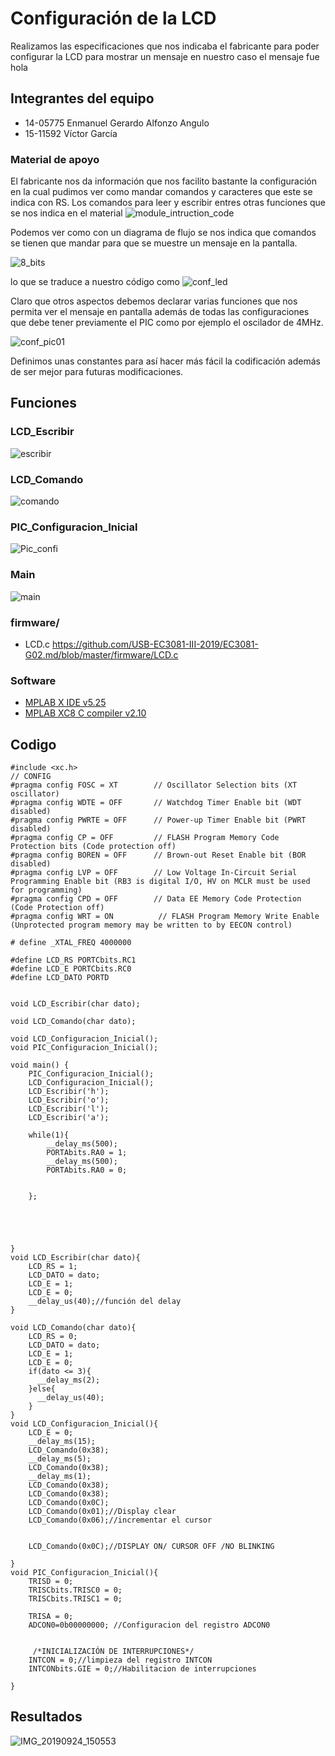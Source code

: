 # Configuración de la LCD
Realizamos las especificaciones que nos indicaba el fabricante para poder configurar la LCD para mostrar un mensaje en nuestro caso el mensaje fue hola 
## Integrantes del equipo
* 14-05775 Enmanuel Gerardo Alfonzo Angulo
* 15-11592 Víctor García 

### Material de apoyo 
El fabricante nos da información que nos facilito bastante la configuración en la cual pudimos ver como mandar comandos y caracteres que este se indica con RS. Los comandos para leer y escribir entres otras funciones que se nos indica en el material 
![module_intruction_code](https://user-images.githubusercontent.com/53823068/65625784-81f84580-df9a-11e9-871c-b023b27f67d4.png)


Podemos ver como con un diagrama de flujo se nos indica que comandos se tienen que mandar para que se muestre un mensaje en la pantalla.


![8_bits](https://user-images.githubusercontent.com/53823068/65627389-46ab4600-df9d-11e9-93ff-264ee9e60d3e.png)


lo que se traduce a nuestro código como 
![conf_led](https://user-images.githubusercontent.com/53823068/65627992-86266200-df9e-11e9-8984-8e183ad6bd58.png)

Claro que otros aspectos debemos declarar varias funciones que nos permita ver el mensaje en pantalla además de todas las configuraciones que debe tener previamente el PIC como por ejemplo el oscilador de 4MHz.

![conf_pic01](https://user-images.githubusercontent.com/53823068/65629167-e28a8100-dfa0-11e9-9faa-93c128217bac.png)

Definimos unas constantes para así hacer más fácil la codificación además de ser mejor para futuras modificaciones.
## Funciones 
### LCD_Escribir
![escribir](https://user-images.githubusercontent.com/53823068/65629603-a146a100-dfa1-11e9-8b60-ce76c3d261f8.png)

### LCD_Comando
![comando](https://user-images.githubusercontent.com/53823068/65629775-03070b00-dfa2-11e9-9668-5b03e24efb8b.png)

### PIC_Configuracion_Inicial
![Pic_confi](https://user-images.githubusercontent.com/53823068/65629923-609b5780-dfa2-11e9-8166-88569f7a0c25.png)
### Main
![main](https://user-images.githubusercontent.com/53823068/65630142-cdaeed00-dfa2-11e9-951e-405b27dbfa0f.png)
### firmware/
* LCD.c https://github.com/USB-EC3081-III-2019/EC3081-G02.md/blob/master/firmware/LCD.c


### Software 
* [MPLAB X IDE v5.25](https://www.microchip.com/mplab/mplab-x-ide)
* [MPLAB XC8 C compiler v2.10](https://www.microchip.com/mplab/compilers)

## Codigo

```
#include <xc.h>
// CONFIG
#pragma config FOSC = XT        // Oscillator Selection bits (XT oscillator)
#pragma config WDTE = OFF       // Watchdog Timer Enable bit (WDT disabled)
#pragma config PWRTE = OFF      // Power-up Timer Enable bit (PWRT disabled)
#pragma config CP = OFF         // FLASH Program Memory Code Protection bits (Code protection off)
#pragma config BOREN = OFF      // Brown-out Reset Enable bit (BOR disabled)
#pragma config LVP = OFF        // Low Voltage In-Circuit Serial Programming Enable bit (RB3 is digital I/O, HV on MCLR must be used for programming)
#pragma config CPD = OFF        // Data EE Memory Code Protection (Code Protection off)
#pragma config WRT = ON          // FLASH Program Memory Write Enable (Unprotected program memory may be written to by EECON control)

# define _XTAL_FREQ 4000000

#define LCD_RS PORTCbits.RC1
#define LCD_E PORTCbits.RC0
#define LCD_DATO PORTD


void LCD_Escribir(char dato);

void LCD_Comando(char dato);

void LCD_Configuracion_Inicial();
void PIC_Configuracion_Inicial();

void main() {
    PIC_Configuracion_Inicial();
    LCD_Configuracion_Inicial();
    LCD_Escribir('h');
    LCD_Escribir('o');
    LCD_Escribir('l');
    LCD_Escribir('a');
   
    while(1){
        __delay_ms(500);
        PORTAbits.RA0 = 1;
        __delay_ms(500);        
        PORTAbits.RA0 = 0;
   
   
    };
   
   



}
void LCD_Escribir(char dato){
    LCD_RS = 1;
    LCD_DATO = dato;
    LCD_E = 1;
    LCD_E = 0;
    __delay_us(40);//función del delay
}

void LCD_Comando(char dato){
    LCD_RS = 0;
    LCD_DATO = dato;
    LCD_E = 1;
    LCD_E = 0;
    if(dato <= 3){
      __delay_ms(2);
    }else{
      __delay_us(40);
    }
}
void LCD_Configuracion_Inicial(){
    LCD_E = 0;
    __delay_ms(15);
    LCD_Comando(0x38);
    __delay_ms(5);
    LCD_Comando(0x38);
    __delay_ms(1);
    LCD_Comando(0x38);
    LCD_Comando(0x38);
    LCD_Comando(0x0C);
    LCD_Comando(0x01);//Display clear
    LCD_Comando(0x06);//incrementar el cursor
   
   
    LCD_Comando(0x0C);//DISPLAY ON/ CURSOR OFF /NO BLINKING
   
}
void PIC_Configuracion_Inicial(){
    TRISD = 0;
    TRISCbits.TRISC0 = 0;
    TRISCbits.TRISC1 = 0;
   
    TRISA = 0;
    ADCON0=0b00000000; //Configuracion del registro ADCON0
   
   
     /*INICIALIZACIÓN DE INTERRUPCIONES*/
    INTCON = 0;//limpieza del registro INTCON
    INTCONbits.GIE = 0;//Habilitacion de interrupciones
   
}

```

## Resultados 
![IMG_20190924_150553](C:\Users\Cachapa\Downloads)
